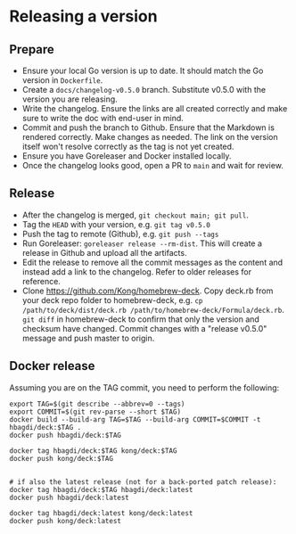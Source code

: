 # Releasing a version


## Prepare

- Ensure your local Go version is up to date. It should match the Go version
  in `Dockerfile`.
- Create a `docs/changelog-v0.5.0` branch. Substitute v0.5.0 with the version
  you are releasing.
- Write the changelog. Ensure the links are all created correctly and
  make sure to write the doc with end-user in mind.
- Commit and push the branch to Github. Ensure that the Markdown is rendered
  correctly. Make changes as needed. The link on the version itself won't
  resolve correctly as the tag is not yet created.
- Ensure you have Goreleaser and Docker installed locally.
- Once the changelog looks good, open a PR to `main` and wait for review.

## Release

- After the changelog is merged, `git checkout main; git pull`.
- Tag the `HEAD` with your version, e.g. `git tag v0.5.0`
- Push the tag to remote (Github), e.g. `git push --tags`
- Run Goreleaser: `goreleaser release --rm-dist`. This will create
  a release in Github and upload all the artifacts.
- Edit the release to remove all the commit messages as the content and
  instead add a link to the changelog. Refer to older releases for reference.
- Clone https://github.com/Kong/homebrew-deck. Copy deck.rb from your deck repo
  folder to homebrew-deck, e.g. `cp /path/to/deck/dist/deck.rb
  /path/to/homebrew-deck/Formula/deck.rb`. `git diff` in homebrew-deck to
  confirm that only the version and checksum have changed. Commit changes with
  a "release v0.5.0" message and push master to origin.

## Docker release

Assuming you are on the TAG commit, you need to perform the following:
```
export TAG=$(git describe --abbrev=0 --tags)
export COMMIT=$(git rev-parse --short $TAG)
docker build --build-arg TAG=$TAG --build-arg COMMIT=$COMMIT -t hbagdi/deck:$TAG .
docker push hbagdi/deck:$TAG

docker tag hbagdi/deck:$TAG kong/deck:$TAG
docker push kong/deck:$TAG


# if also the latest release (not for a back-ported patch release):
docker tag hbagdi/deck:$TAG hbagdi/deck:latest
docker push hbagdi/deck:latest

docker tag hbagdi/deck:latest kong/deck:latest
docker push kong/deck:latest
```
